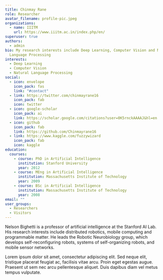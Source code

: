 ```yaml
---
title: Chinmay Rane
role: Researcher
avatar_filename: profile-pic.jpeg
organizations:
  - name: IIITM
    url: https://www.iiitm.ac.in/index.php/en/
superuser: true
authors:
  - admin
bio: My research interests include Deep Learning, Computer Vision and Natural
  Language Processing
interests:
  - Deep Learning
  - Computer Vision
  - Natural Language Processing
social:
  - icon: envelope
    icon_pack: fas
    link: "#contact"
  - link: https://twitter.com/chinmayrane16
    icon_pack: fab
    icon: twitter
  - icon: google-scholar
    icon_pack: ai
    link: https://scholar.google.com/citations?user=0K5rnckAAAAJ&hl=en
  - icon: github
    icon_pack: fab
    link: https://github.com/Chinmayrane16
  - link: https://www.kaggle.com/fuzzywizard
    icon_pack: fab
    icon: kaggle
education:
  courses:
    - course: PhD in Artificial Intelligence
      institution: Stanford University
      year: 2012
    - course: MEng in Artificial Intelligence
      institution: Massachusetts Institute of Technology
      year: 2009
    - course: BSc in Artificial Intelligence
      institution: Massachusetts Institute of Technology
      year: 2008
email: ""
user_groups:
  - Researchers
  - Visitors
---
```


Nelson Bighetti is a professor of artificial intelligence at the Stanford AI Lab. His research interests include distributed robotics, mobile computing and programmable matter. He leads the Robotic Neurobiology group, which develops self-reconfiguring robots, systems of self-organizing robots, and mobile sensor networks.

Lorem ipsum dolor sit amet, consectetur adipiscing elit. Sed neque elit, tristique placerat feugiat ac, facilisis vitae arcu. Proin eget egestas augue. Praesent ut sem nec arcu pellentesque aliquet. Duis dapibus diam vel metus tempus vulputate.
